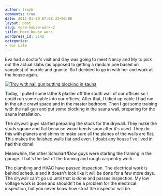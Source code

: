 ```yaml
---
author: troyh
comments: true
date: 2011-01-20 07:08:33+00:00
layout: post
slug: more-house-work-2
title: More house work
wordpress_id: 5142
categories:
- Our Life
---
```


Eva had a doctor's visit and Gay was going to meet Nancy and My to pick out the actual slabs (as opposed to getting a random one based on samples) of marble and granite. So I decided to go in with her and work at the house again.

[![Troy with nail gun putting blocking in sauna](http://farm6.static.flickr.com/5244/5370926135_8bcf6d661d.jpg)](http://www.flickr.com/photos/troyh/5370926135/)

<!-- more -->

Today, I pulled some lathe & plaster off the south wall of our offices so I could run some cable into our offices. After that, I tidied up cable I had run in the attic crawl space and in the master bedroom. Then I got some training with the nail gun and put some blocking in the sauna wall, preparing for the sauna installation.

The drywall guys started preparing the studs for the drywall. They make the studs square and flat because wood bends soon after it's used. They do this with planers and shims to make sure all the planes of the walls are flat. This makes the finished walls flat and even. I doubt any house I've lived in had this done!

Meanwhile, the other Schuhart/Dow guys were starting the framing in the garage. That's the last of the framing and rough carpentry work.

The plumbing and HVAC have passed inspection. The electrical work is behind schedule and it doesn't look like it will be done for a few more days. The drywall can't go up until that is done and passes inspection. My low
voltage work is done and shouldn't be a problem for the electrical inspection, but you never know how strict the inspector will be.
